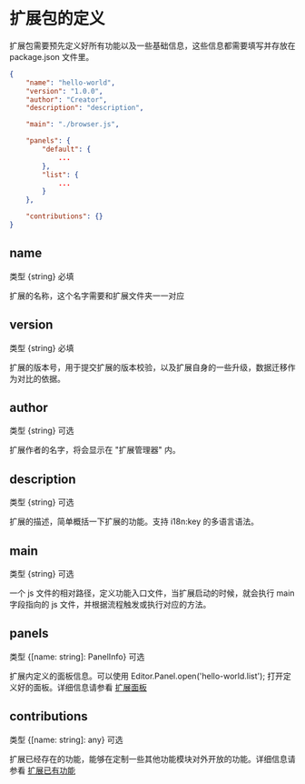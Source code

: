 # 扩展包的定义

扩展包需要预先定义好所有功能以及一些基础信息，这些信息都需要填写并存放在 package.json 文件里。

```json
{
    "name": "hello-world",
    "version": "1.0.0",
    "author": "Creator",
    "description": "description",

    "main": "./browser.js",

    "panels": {
        "default": {
            ...
        },
        "list": {
            ...
        }
    },

    "contributions": {}
}
```

## name

类型 {string} 必填

扩展的名称，这个名字需要和扩展文件夹一一对应

## version

类型 {string} 必填

扩展的版本号，用于提交扩展的版本校验，以及扩展自身的一些升级，数据迁移作为对比的依据。

## author

类型 {string} 可选

扩展作者的名字，将会显示在 "扩展管理器" 内。

## description

类型 {string} 可选

扩展的描述，简单概括一下扩展的功能。支持 i18n:key 的多语言语法。

## main

类型 {string} 可选

一个 js 文件的相对路径，定义功能入口文件，当扩展启动的时候，就会执行 main 字段指向的 js 文件，并根据流程触发或执行对应的方法。

## panels

类型 {[name: string]: PanelInfo} 可选

扩展内定义的面板信息。可以使用 Editor.Panel.open('hello-world.list'); 打开定义好的面板。详细信息请参看 [扩展面板](./panel.md)

## contributions

类型 {[name: string]: any} 可选

扩展已经存在的功能，能够在定制一些其他功能模块对外开放的功能。详细信息请参看 [扩展已有功能](./contributions.md)
